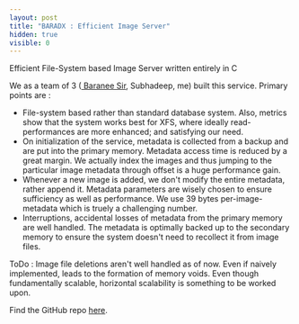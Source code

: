 ```yaml
---
layout: post
title: "BARADX : Efficient Image Server"
hidden: true
visible: 0
---
```

Efficient File-System based Image Server written entirely in C

We as a team of 3 (<a href="https://www.linkedin.com/in/baraneedhara-karthik-gokuldas-02b506b4"> Baranee Sir</a>, Subhadeep, me) built this service. Primary points are :
 <ul>
  <li>File-system based rather than standard database system. Also, metrics show that the system works best for XFS, where ideally read-performances are more enhanced; and satisfying our need.</li>
  <li>On initialization of the service, metadata is collected from a backup and are put into the primary memory. Metadata access time is reduced by a great margin. We actually index the images and thus jumping to the particular image metadata through offset is a huge performance gain.</li>
  <li>Whenever a new image is added, we don't modify the entire metadata, rather append it. Metadata parameters are wisely chosen to ensure sufficiency as well as performance. We use 39 bytes per-image-metadata which is truely a challenging number.</li>
  <li>Interruptions, accidental losses of metadata from the primary memory are well handled. The metadata is optimally backed up to the secondary memory to ensure the system doesn't need to recollect it from image files.</li>
</ul> 

ToDo : Image file deletions aren't well handled as of now. Even if naively implemented, leads to the formation of memory voids. Even though fundamentally scalable, horizontal scalability is something to be worked upon.

Find the GitHub repo <a href="https://github.com/rounakdatta/imgsrvc">here</a>.
